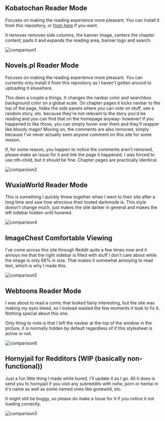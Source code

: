 ## Kobatochan Reader Mode

Focuses on making the reading experience more pleasant. You can install it from this repository, or [from here](https://userstyles.org/styles/185935/kobatochan-reader-mode) if you want.

It removes removes side columns, the banner image, centers the chapter content, pads it and expands the reading area, banner logo and search.

![comparison1](https://github.com/WidgetMidget/scripts-and-userstyles/blob/master/resources/kabotochan-reader-mode-comparison.png)

## Novels.pl Reader Mode

Focuses on making the reading experience more pleasant. You can currently only install it from this repository as I haven't gotten around to uploading it elsewhere.

This does a couple a things. It changes the navbar color and searchbox background color on a global scale. On chapter pages it locks navbar to the top of the page, hides the side panels where you can vote on stuff, see a random story, etc. because they're not relevant to the story you'd be reading and you can find that on the homepage anyway- however! If you happened to like those, you can simply hover over them and they'll reapper like bloody magic! Moving on, the comments are also removed, simply because I've never actually seen anyone comment on this site for some reason.

If, for some reason, you happen to notice the comments aren't removed, please make an issue for it and link the page it happened. I was forced to use nth-child, but it *should* be fine. Chapter pages are practically identical.

![comparison2](https://github.com/WidgetMidget/scripts-and-userstyles/blob/master/resources/novels_pl-reader-mode-comparison-v2.png)

## WuxiaWorld Reader Mode

This is something I quickly threw together when I went to their site after a long time and saw how atrocious their touted darkmode is. This style doesn't change much, just makes the site darker in general and makes the left sidebar hidden until hovered.

![comparison4](https://github.com/WidgetMidget/scripts-and-userstyles/blob/master/resources/wuxiaworld-reader-mode-comparison.png)

## ImageChest Comfortable Viewing

I've come across this site through Reddit quite a few times now and it annoys me that the right sidebar is filled with stuff I don't care about while the image is only 66% in size. That makes it somewhat annoying to read text, which is why I made this.

![comparison5](https://github.com/WidgetMidget/scripts-and-userstyles/blob/master/resources/imagechest-comparison_v1.png)

## Webtoons Reader Mode

I was about to read a comic that looked fairly interesting, but the site was making my eyes bleed, so I instead wasted the few moments it took to fix it. Nothing special about this one.

Only thing to note is that I left the navbar at the top of the window in the picture, it is normally hidden by default regardless of if this stylesheet is active or not.

![comparison6](https://github.com/WidgetMidget/scripts-and-userstyles/blob/master/resources/webtoons-reader-mode-comparison.png)

## Hornyjail for Redditors (WIP (basically non-functional))

Just a fun little thing I made while bored, I'll update it as I go. All it does is send you to hornyjail if you visit any subreddits with nsfw, porn or hentai in it's name as well as some named ones like gonewild, etc.

It might still be buggy, so please do make a Issue for it if you notice it not loading correctly.

![comparison3](https://github.com/WidgetMidget/scripts-and-userstyles/blob/master/resources/hornyjail.png)
